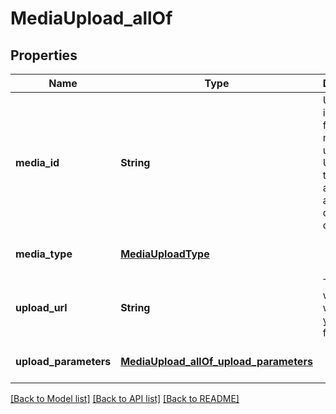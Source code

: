# MediaUpload_allOf
## Properties

Name | Type | Description | Notes
------------ | ------------- | ------------- | -------------
**media\_id** | **String** | Unique identifier for this media upload. Used to track status and for attaching during Pin creation. | [optional] [default to null]
**media\_type** | [**MediaUploadType**](MediaUploadType.md) |  | [optional] [default to null]
**upload\_url** | **String** | The URL where you will POST your media file. | [optional] [default to null]
**upload\_parameters** | [**MediaUpload_allOf_upload_parameters**](MediaUpload_allOf_upload_parameters.md) |  | [optional] [default to null]

[[Back to Model list]](../README.md#documentation-for-models) [[Back to API list]](../README.md#documentation-for-api-endpoints) [[Back to README]](../README.md)

